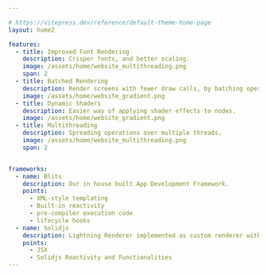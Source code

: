 ```yaml
---

# https://vitepress.dev/reference/default-theme-home-page
layout: home2

features:
  - title: Improved Font Rendering
    description: Crisper fonts, and better scaling.
    image: /assets/home/website_multithreading.png
    span: 2
  - title: Batched Rendering
    description: Render screens with fewer draw calls, by batching operations.
    image: /assets/home/website_gradient.png
  - title: Dynamic Shaders
    description: Easier way of applying shader effects to nodes.
    image: /assets/home/website_gradient.png
  - title: Multithreading
    description: Spreading operations over multiple threads.
    image: /assets/home/website_multithreading.png
    span: 2


frameworks:
  - name: Blits
    description: Our in house built App Development Framework.
    points:
      - XML-style templating
      - Built-in reactivity
      - pre-compiler execution code
      - lifecycle hooks
  - name: Solidjs
    description: Lightning Renderer implemented as custom renderer with SolidJS
    points:
      - JSX
      - Solidjs Reactivity and Functionalities
---
```


